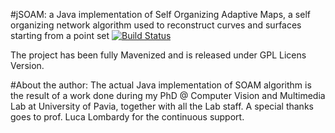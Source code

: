 #jSOAM: a Java implementation of Self Organizing Adaptive Maps, a self organizing network algorithm used to reconstruct curves and surfaces starting from a point set
[![Build Status](https://travis-ci.org/aletheia/jSOAM.png?branch=master)](http://travis-ci.org/aletheia/jSOAM)


The project has been fully Mavenized and is released under GPL Licens Version.

#About the author:
The actual Java implementation of SOAM algorithm is the result of a work done during my PhD @ Computer Vision and Multimedia Lab at University of Pavia, together with all the Lab staff. A special thanks goes to prof. Luca Lombardy for the continuous support.